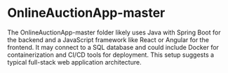 # OnlineAuctionApp-master
The OnlineAuctionApp-master folder likely uses Java with Spring Boot for the backend and a JavaScript framework like React or Angular for the frontend. It may connect to a SQL  database and could include Docker for containerization and CI/CD tools for deployment. This setup suggests a typical full-stack web application architecture.
